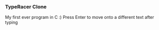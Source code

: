 ### TypeRacer Clone
My first ever program in C :)
Press Enter to move onto a different text after typing
